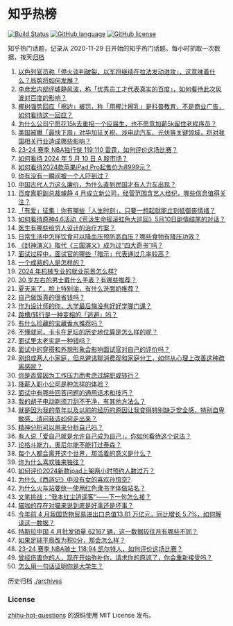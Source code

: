# 知乎热榜
[![Build Status](https://github.com/ToWeLong/zhihu-hot-questions/workflows/CI/badge.svg)](https://github.com/ToWeLong/zhihu-hot-questions/actions)
[![GitHub language](https://img.shields.io/badge/language-golang-orange.svg)](https://golang.org/)
[![GitHub license](https://img.shields.io/github/license/ToWeLong/zhihu-hot-questions)](https://github.com/ToWeLong/zhihu-hot-questions/blob/main/LICENSE)

知乎热门话题，记录从 2020-11-29 日开始的知乎热门话题。每小时抓取一次数据，按天[归档](./archives)

<!-- BEGIN -->

1. [以色列官员称「停火谈判破裂，以军将继续在拉法发动进攻」，这意味着什么？局势将如何发展？](https://www.zhihu.com/question/655536394)
1. [李彦宏内部评璩静风波，称「优秀员工才代表真实的百度」，如何看待此次风波对百度的影响？](https://www.zhihu.com/question/655540460)
1. [椰树强势回应「擦边」被罚，称「用椰汁擦乳」是科普教育，不是商业广告，如何看待这一回应？](https://www.zhihu.com/question/655537466)
1. [为什么公司宁愿花15k去重招一个应届生，也不愿意加薪5k留住老程序员？](https://www.zhihu.com/question/648910843)
1. [美国被曝「最快下周」对华加征关税，涉电动汽车、光伏等关键领域，将对我国相关行业造成哪些影响？](https://www.zhihu.com/question/655545664)
1. [23-24 赛季 NBA独行侠 119:110 雷霆，如何评价这场比赛？](https://www.zhihu.com/question/655538096)
1. [如何看待 2024 年 5 月 10 日 A 股市场？](https://www.zhihu.com/question/655540225)
1. [如何看待2024款苹果iPad Pro起售价为8999元？](https://www.zhihu.com/question/655343764)
1. [你有没有一瞬间被一个人吓到过？](https://www.zhihu.com/question/317337121)
1. [中国古代人力这么廉价，为什么直到民国才有人力车出现？](https://www.zhihu.com/question/654521431)
1. [百度离职副总裁璩静 4 月成立新公司，经营范围含艺人经纪，哪些信息值得关注？](https://www.zhihu.com/question/655536793)
1. [「有爱」征集｜你有哪些「人生时刻」，只要一想起就能立刻抵御丧情绪？](https://www.zhihu.com/question/655437925)
1. [如何看待原神4.6活动《荒泷生命摇滚虹色大巡回》5月10日剧情结尾的对话？](https://www.zhihu.com/question/655540487)
1. [医生有哪些给穷人设计的治疗方案？](https://www.zhihu.com/question/582335945)
1. [日常生活中怎样饮食可以降血压预防高血压？哪些食物有降压功效？](https://www.zhihu.com/question/655347977)
1. [《封神演义》取代《三国演义》成为过“四大奇书”吗？](https://www.zhihu.com/question/654679081)
1. [面试过程中，面试官的哪些「暗示」代表通过几率较高？](https://www.zhihu.com/question/651409414)
1. [一个成熟的人是怎样的？](https://www.zhihu.com/question/654102492)
1. [2024 年机械专业的就业前景怎么样?](https://www.zhihu.com/question/651409246)
1. [30 岁左右的男士戴什么手表？有哪些推荐？](https://www.zhihu.com/question/654497259)
1. [夏天来了，脸上特别油，有什么洗面奶推荐？](https://www.zhihu.com/question/650299028)
1. [自己做饭真的很省钱吗？](https://www.zhihu.com/question/649593380)
1. [作为设计师的你，大学最后悔没有好好学哪门课？](https://www.zhihu.com/question/652210926)
1. [跳槽/转行是一种变相的「逃避」吗？](https://www.zhihu.com/question/652234847)
1. [有什么珍藏的宝藏香水推荐吗？](https://www.zhihu.com/question/651145814)
1. [不懂就问，卡卡在足坛的历史地位算是怎么样的呢？](https://www.zhihu.com/question/456523732)
1. [面试里太老实是一种错吗？](https://www.zhihu.com/question/652234861)
1. [面试中的穿搭和外貌形象会影响面试官对自己的评价吗？](https://www.zhihu.com/question/652074400)
1. [刚组成两人小家庭，但总避讳聊消费观和家庭分工，如何从心理上改善这种疏离感呢？](https://www.zhihu.com/question/653430266)
1. [你是否曾因为工作压力而考虑过辞职或转行？](https://www.zhihu.com/question/653906653)
1. [降薪入职小公司是种怎样的体验？](https://www.zhihu.com/question/652238193)
1. [面试中有哪些回答问题的通用话术和技巧？](https://www.zhihu.com/question/651409271)
1. [我的胡子电动剃须刀刮不干净，有其他方法么？](https://www.zhihu.com/question/21928839)
1. [就是因为我的童年以及以前的经历的原因让我变得特别缺乏安全感，特别自卑敏感，请问我该如何走出来？](https://www.zhihu.com/question/655124731)
1. [精神分析可以用来分析自己吗？](https://www.zhihu.com/question/654712396)
1. [有人说「爱自己就是允许自己成为自己」，你如何看待这个说法？](https://www.zhihu.com/question/655377121)
1. [论格斗能力，奥尼尔能不能打过泰森？](https://www.zhihu.com/question/346735732)
1. [每个人都会离开这个世界，那活着的意义是什么？](https://www.zhihu.com/question/655498158)
1. [你为什么喜欢独来独往？](https://www.zhihu.com/question/654171505)
1. [如何评价2024新款ipad上架两小时预约人数过万？](https://www.zhihu.com/question/655343893)
1. [为什么《西游记》中没有女的喜欢孙悟空?](https://www.zhihu.com/question/569137722)
1. [为什么火车站要统一使用红色隶书字体做站名？](https://www.zhihu.com/question/651933772)
1. [文笔挑战：“我本红尘逍遥客”——下一句怎么接？](https://www.zhihu.com/question/655190982)
1. [猫咖的存在对猫来说到底是好事还是坏事？](https://www.zhihu.com/question/654752854)
1. [今年前 4 月我国货物贸易进出口总值13.81 万亿元，同比增长 5.7%，如何解读这一数据？](https://www.zhihu.com/question/655438487)
1. [特斯拉中国 4 月批发销量 62167 辆，这一数据较往月有哪些不同？](https://www.zhihu.com/question/655323493)
1. [如果足球平局改为积0分，那会怎么样？](https://www.zhihu.com/question/654942956)
1. [23-24 赛季 NBA骑士 118:94 凯尔特人，如何评价这场比赛？](https://www.zhihu.com/question/655528229)
1. [曾经伤害你的人，现在开始弥补你，请求你的原谅了，你会重新接受吗？](https://www.zhihu.com/question/655343848)
1. [怎么用一句话证明你是大学生？](https://www.zhihu.com/question/655208109)

<!-- END -->

历史归档 [./archives](./archives)


### License
[zhihu-hot-questions](https://github.com/towelong/zhihu-hot-questions) 的源码使用 MIT License 发布。